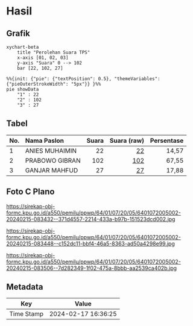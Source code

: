 # Hasil

## Grafik

```mermaid
xychart-beta
    title "Perolehan Suara TPS"
    x-axis [01, 02, 03]
    y-axis "Suara" 0 --> 102
    bar [22, 102, 27]
```

```mermaid
%%{init: {"pie": {"textPosition": 0.5}, "themeVariables": {"pieOuterStrokeWidth": "5px"}} }%%
pie showData
    "1" : 22
    "2" : 102
    "3" : 27
```

## Tabel

| No. | Nama Paslon    | Suara | Suara (raw) | Persentase |
|:--- |:-------------- | -----:| -----------:| ----------:|
| 1   | ANIES MUHAIMIN | 22    | [22][p-1]   | 14,57      |
| 2   | PRABOWO GIBRAN | 102   | [102][p-2]  | 67,55      |
| 3   | GANJAR MAHFUD  | 27    | [27][p-3]   | 17,88      |


[p-1]: https://github.com/gigit-pemilu/pemilu-2024-64-kalimantan-timur/blob/main/pilpres/hitung-suara/sub/64-kalimantan-timur/sub/01-paser/sub/07-muara-komam/sub/2005-binangon/sub/002-tps/sub/paslon-1.txt
[p-2]: https://github.com/gigit-pemilu/pemilu-2024-64-kalimantan-timur/blob/main/pilpres/hitung-suara/sub/64-kalimantan-timur/sub/01-paser/sub/07-muara-komam/sub/2005-binangon/sub/002-tps/sub/paslon-2.txt
[p-3]: https://github.com/gigit-pemilu/pemilu-2024-64-kalimantan-timur/blob/main/pilpres/hitung-suara/sub/64-kalimantan-timur/sub/01-paser/sub/07-muara-komam/sub/2005-binangon/sub/002-tps/sub/paslon-3.txt

## Foto C Plano

https://sirekap-obj-formc.kpu.go.id/a550/pemilu/ppwp/64/01/07/20/05/6401072005002-20240215-083432--371d4557-2214-433a-b97b-151523dcd002.jpg

https://sirekap-obj-formc.kpu.go.id/a550/pemilu/ppwp/64/01/07/20/05/6401072005002-20240215-083448--c152dc11-bbf4-46a5-8363-ad50a4298e99.jpg

https://sirekap-obj-formc.kpu.go.id/a550/pemilu/ppwp/64/01/07/20/05/6401072005002-20240215-083506--7d282349-1f02-475a-8bbb-aa2539ca402b.jpg


## Metadata

| Key        | Value               |
| ---------- | ------------------- |
| Time Stamp | 2024-02-17 16:36:25 |




